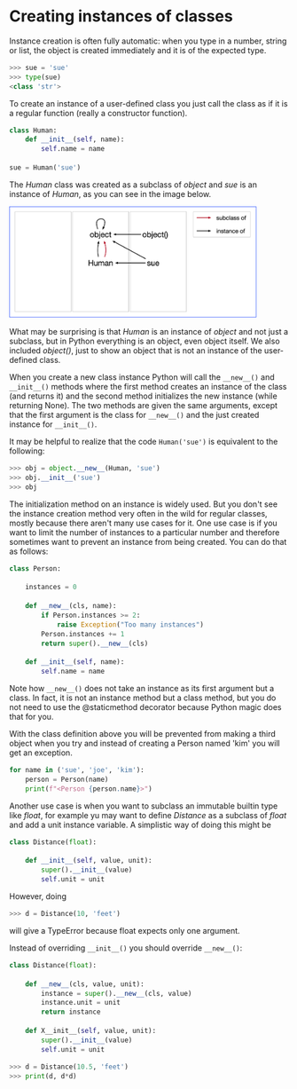 # Creating instances of classes

Instance creation is often fully automatic: when you type in a number, string or list, the object is created immediately and it is of the expected type.

```python
>>> sue = 'sue'
>>> type(sue)
<class 'str'>
```

To create an instance of a user-defined class you just call the class as if it is a regular function (really a constructor function).

```python
class Human:
	def __init__(self, name):
		self.name = name
		
sue = Human('sue')
```

The *Human* class was created as a subclass of *object* and *sue* is an instance of *Human*, as you can see in the image below.

<img src="images/types-and-classes-1.png" height="200">

What may be surprising is that *Human* is an instance of *object* and not just a subclass, but in Python everything is an object, even object itself. We also included *object()*, just to show an object that is not an instance of the user-defined class. 

When you create a new class instance Python will call the `__new__()` and `__init__()` methods where the first method creates an instance of the class (and returns it) and the second method initializes the new instance (while returning None). The two methods are given the same arguments, except that the first argument is the class for `__new__()` and the just created instance for `__init__()`.

It may be helpful to realize that the code `Human('sue')` is equivalent to the following:

```python
>>> obj = object.__new__(Human, 'sue')
>>> obj.__init__('sue')
>>> obj
```

The initialization method on an instance is widely used. But you don't see the instance creation method very often in the wild for regular classes, mostly because there aren't many use cases for it. One use case is if you want to limit the number of instances to a particular number and therefore sometimes want to prevent an instance from being created. You can do that as follows:

```python
class Person:

    instances = 0

    def __new__(cls, name):
        if Person.instances >= 2:
            raise Exception("Too many instances")
        Person.instances += 1
        return super().__new__(cls)

    def __init__(self, name):
        self.name = name
```

Note how `__new__()` does not take an instance as its first argument but a class. In fact, it is not an instance method but a class method, but you do not need to use the @staticmethod decorator because Python magic does that for you.

With the class definition above you will be prevented from making a third object when you try and instead of creating a Person named 'kim' you will get an exception.

```python
for name in ('sue', 'joe', 'kim'):
    person = Person(name)
    print(f"<Person {person.name}>")
```

Another use case is when you want to subclass an immutable builtin type like *float*, for example yu may want to define *Distance* as a subclass of *float* and add a unit instance variable. A simplistic way of doing this might be

```python
class Distance(float):

    def __init__(self, value, unit):
        super().__init__(value)
        self.unit = unit
```

However, doing

```python
>>> d = Distance(10, 'feet')
```

will give a TypeError because float expects only one argument.

Instead of overriding `__init__()` you should override `__new__()`:

```python
class Distance(float):

    def __new__(cls, value, unit):
        instance = super().__new__(cls, value)
        instance.unit = unit
        return instance

    def X__init__(self, value, unit):
        super().__init__(value)
        self.unit = unit
```

```python
>>> d = Distance(10.5, 'feet')
>>> print(d, d*d)
```